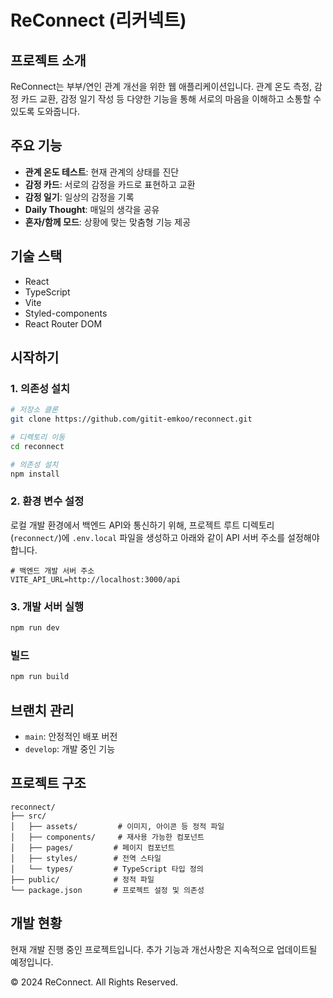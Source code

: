 # ReConnect (리커넥트)

## 프로젝트 소개
ReConnect는 부부/연인 관계 개선을 위한 웹 애플리케이션입니다. 관계 온도 측정, 감정 카드 교환, 감정 일기 작성 등 다양한 기능을 통해 서로의 마음을 이해하고 소통할 수 있도록 도와줍니다.

## 주요 기능
- **관계 온도 테스트**: 현재 관계의 상태를 진단
- **감정 카드**: 서로의 감정을 카드로 표현하고 교환
- **감정 일기**: 일상의 감정을 기록
- **Daily Thought**: 매일의 생각을 공유
- **혼자/함께 모드**: 상황에 맞는 맞춤형 기능 제공

## 기술 스택
- React
- TypeScript
- Vite
- Styled-components
- React Router DOM

## 시작하기

### 1. 의존성 설치
```bash
# 저장소 클론
git clone https://github.com/gitit-emkoo/reconnect.git

# 디렉토리 이동
cd reconnect

# 의존성 설치
npm install
```

### 2. 환경 변수 설정
로컬 개발 환경에서 백엔드 API와 통신하기 위해, 프로젝트 루트 디렉토리(`reconnect/`)에 `.env.local` 파일을 생성하고 아래와 같이 API 서버 주소를 설정해야 합니다.

```env
# 백엔드 개발 서버 주소
VITE_API_URL=http://localhost:3000/api
```

### 3. 개발 서버 실행
```bash
npm run dev
```

### 빌드
```bash
npm run build
```

## 브랜치 관리
- `main`: 안정적인 배포 버전
- `develop`: 개발 중인 기능

## 프로젝트 구조
```
reconnect/
├── src/
│   ├── assets/         # 이미지, 아이콘 등 정적 파일
│   ├── components/     # 재사용 가능한 컴포넌트
│   ├── pages/         # 페이지 컴포넌트
│   ├── styles/        # 전역 스타일
│   └── types/         # TypeScript 타입 정의
├── public/            # 정적 파일
└── package.json       # 프로젝트 설정 및 의존성
```

## 개발 현황
현재 개발 진행 중인 프로젝트입니다. 추가 기능과 개선사항은 지속적으로 업데이트될 예정입니다.

© 2024 ReConnect. All Rights Reserved.
